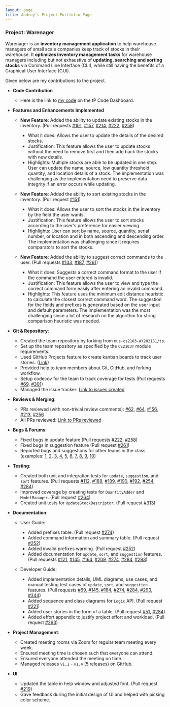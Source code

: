 ```yaml
---
layout: page
title: Audrey's Project Portfolio Page
---
```

### Project: Warenager

Warenager is an **inventory management application** to help warehouse managers
of small scale companies keep track of stocks in their warehouse.
It **optimizes inventory management tasks** for warehouse managers including but not
exhaustive of **updating, searching and sorting stocks** via Command Line Interface (CLI),
while still having the benefits of a Graphical User Interface (GUI).

Given below are my contributions to the project.

* **Code Contribution**
  * Here is the link to [my code](https://nus-cs2103-ay2021s1.github.io/tp-dashboard/#breakdown=true&search=AudreyFelicio&sort=groupTitle&sortWithin=title&since=2020-08-14&timeframe=commit&mergegroup=&groupSelect=groupByRepos&checkedFileTypes=docs~functional-code~test-code~other&tabOpen=true&tabType=authorship&tabAuthor=AudreyFelicio&tabRepo=AY2021S1-CS2103T-T15-3%2Ftp%5Bmaster%5D&authorshipIsMergeGroup=false&authorshipFileTypes=docs~functional-code~test-code~other)
  on the tP Code Dashboard.

* **Features and Enhancements Implemented**
  * **New Feature**: Added the ability to update existing stocks in the inventory. (Pull requests
  [\#101](https://github.com/AY2021S1-CS2103T-T15-3/tp/pull/101),
  [\#157](https://github.com/AY2021S1-CS2103T-T15-3/tp/pull/157),
  [\#214](https://github.com/AY2021S1-CS2103T-T15-3/tp/pull/214),
  [\#222](https://github.com/AY2021S1-CS2103T-T15-3/tp/pull/222),
  [\#258](https://github.com/AY2021S1-CS2103T-T15-3/tp/pull/258))
    * What it does: Allows the user to update the details of the desired stocks.
    * Justification: This feature allows the user to update stocks without the need to remove first and then add back
    the stocks with new details.
    * Highlights: Multiple stocks are able to be updated in one step. User can update the name, source, low quantity
    threshold, quantity, and location details of a stock. The implementation was challenging as the implementation need
    to preserve data integrity if an error occurs while updating.

  * **New Feature**: Added the ability to sort existing stocks in the inventory. (Pull request [\#151](https://github.com/AY2021S1-CS2103T-T15-3/tp/pull/151))
    * What it does: Allows the user to sort the stocks in the inventory by the field the user wants.
    * Justification: This feature allows the user to sort stocks according to the user's preference for easier viewing.
    * Highlights: User can sort by name, source, quantity, serial number, or location and in both ascending
    and descending order. The implementation was challenging since it requires comparators to sort the stocks.
  
  * **New Feature**: Added the ability to suggest correct commands to the user. (Pull requests
  [\#133](https://github.com/AY2021S1-CS2103T-T15-3/tp/pull/133),
  [\#187](https://github.com/AY2021S1-CS2103T-T15-3/tp/pull/187),
  [\#261](https://github.com/AY2021S1-CS2103T-T15-3/tp/pull/261))
    * What it does: Suggests a correct command format to the user if the command the user entered is invalid.
    * Justification: This feature allows the user to view and type the correct command form easily after entering an
    invalid command.
    * Highlights: This feature uses the minimum edit distance heuristic to calculate the closest correct command word.
    The suggestion for the fields and prefixes is generated based on the user input and default parameters.
    The implementation was the most challenging since a lot of research on the algorithm for string comparison heuristic
    was needed.

* **Git & Repository**:
  * Created the team repository by forking from `nus-cs2103-AY2021S1/tp`.
  * Set up the team repository as specified by the `CS2103T` module requirements.
  * Used GitHub Projects feature to create kanban boards to track user stories. ([Link](https://github.com/AY2021S1-CS2103T-T15-3/tp/projects/1))
  * Provided help to team members about Git, GitHub, and forking workflow.
  * Setup codecov for the team to track coverage for tests (Pull requests [\#69](https://github.com/AY2021S1-CS2103T-T15-3/tp/pull/69), [\#301](https://github.com/AY2021S1-CS2103T-T15-3/tp/pull/301))
  * Managed the issue tracker: [Link to issues created](https://github.com/AY2021S1-CS2103T-T15-3/tp/issues?q=is%3Aissue+is%3Aclosed+author%3Aaudreyfelicio)

* **Reviews & Merging**:
  * PRs reviewed (with non-trivial review comments): [\#62](https://github.com/AY2021S1-CS2103T-T15-3/tp/pull/62), [\#64](https://github.com/AY2021S1-CS2103T-T15-3/tp/pull/64), [\#156](https://github.com/AY2021S1-CS2103T-T15-3/tp/pull/156), [\#213](https://github.com/AY2021S1-CS2103T-T15-3/tp/pull/213), [\#256](https://github.com/AY2021S1-CS2103T-T15-3/tp/pull/256)
  * All PRs reviewed: [Link to PRs reviewed](https://github.com/AY2021S1-CS2103T-T15-3/tp/pulls?page=2&q=is%3Apr+reviewed-by%3Aaudreyfelicio+is%3Aclosed)

* **Bugs & Forums**:
  * Fixed bugs in update feature (Pull requests [\#222](https://github.com/AY2021S1-CS2103T-T15-3/tp/pull/222), [\#258](https://github.com/AY2021S1-CS2103T-T15-3/tp/pull/258))
  * Fixed bugs in suggestion feature (Pull request [\#261](https://github.com/AY2021S1-CS2103T-T15-3/tp/pull/261))
  * Reported bugs and suggestions for other teams in the class (examples: [1](https://github.com/AudreyFelicio/ped/issues/1), [2](https://github.com/AudreyFelicio/ped/issues/2), [3](https://github.com/AudreyFelicio/ped/issues/3), [4](https://github.com/AudreyFelicio/ped/issues/4), [5](https://github.com/AudreyFelicio/ped/issues/5), [6](https://github.com/AudreyFelicio/ped/issues/6), [7](https://github.com/AudreyFelicio/ped/issues/7), [8](https://github.com/AudreyFelicio/ped/issues/8), [9](https://github.com/AudreyFelicio/ped/issues/9), [10](https://github.com/AudreyFelicio/ped/issues/10))

* **Testing**:
  * Created both unit and integration tests for `update`, `suggestion`, and `sort` features. (Pull requests
  [\#112](https://github.com/AY2021S1-CS2103T-T15-3/tp/pull/112),
  [\#188](https://github.com/AY2021S1-CS2103T-T15-3/tp/pull/188),
  [\#189](https://github.com/AY2021S1-CS2103T-T15-3/tp/pull/189),
  [\#190](https://github.com/AY2021S1-CS2103T-T15-3/tp/pull/190),
  [\#192](https://github.com/AY2021S1-CS2103T-T15-3/tp/pull/192),
  [\#254](https://github.com/AY2021S1-CS2103T-T15-3/tp/pull/254),
  [\#284](https://github.com/AY2021S1-CS2103T-T15-3/tp/pull/284))
  * Improved coverage by creating tests for `QuantityAdder` and `ModelManager`. (Pull request [\#264](https://github.com/AY2021S1-CS2103T-T15-3/tp/pull/264))
  * Created unit tests for `UpdateStockDescriptor`. (Pull request [\#313](https://github.com/AY2021S1-CS2103T-T15-3/tp/pull/313))

* **Documentation**:
  * User Guide:
    * Added prefixes table. (Pull request [\#274](https://github.com/AY2021S1-CS2103T-T15-3/tp/pull/274))
    * Added command information and summary table. (Pull request [\#252](https://github.com/AY2021S1-CS2103T-T15-3/tp/pull/252))
    * Added invalid prefixes warning. (Pull request [\#252](https://github.com/AY2021S1-CS2103T-T15-3/tp/pull/252))
    * Added documentation for `update`, `sort`, and `suggestion` features. (Pull requests
    [\#121](https://github.com/AY2021S1-CS2103T-T15-3/tp/pull/121),
    [\#145](https://github.com/AY2021S1-CS2103T-T15-3/tp/pull/145),
    [\#164](https://github.com/AY2021S1-CS2103T-T15-3/tp/pull/164),
    [\#209](https://github.com/AY2021S1-CS2103T-T15-3/tp/pull/209),
    [\#274](https://github.com/AY2021S1-CS2103T-T15-3/tp/pull/274),
    [\#284](https://github.com/AY2021S1-CS2103T-T15-3/tp/pull/284),
    [\#293](https://github.com/AY2021S1-CS2103T-T15-3/tp/pull/293))

  * Developer Guide:
    * Added implementation details, UML diagrams, use cases, and manual testing test cases of `update`, `sort`, and `suggestion` features. (Pull requests
    [\#69](https://github.com/AY2021S1-CS2103T-T15-3/tp/pull/69),
    [\#145](https://github.com/AY2021S1-CS2103T-T15-3/tp/pull/145),
    [\#164](https://github.com/AY2021S1-CS2103T-T15-3/tp/pull/164),
    [\#274](https://github.com/AY2021S1-CS2103T-T15-3/tp/pull/274),
    [\#284](https://github.com/AY2021S1-CS2103T-T15-3/tp/pull/284),
    [\#293](https://github.com/AY2021S1-CS2103T-T15-3/tp/pull/293),
    [\#344](https://github.com/AY2021S1-CS2103T-T15-3/tp/pull/344))
    * Added sequence and class diagrams for `Logic` API. (Pull request [\#221](https://github.com/AY2021S1-CS2103T-T15-3/tp/pull/221))
    * Added user stories in the form of a table. (Pull request [\#51](https://github.com/AY2021S1-CS2103T-T15-3/tp/pull/51), [\#284](https://github.com/AY2021S1-CS2103T-T15-3/tp/pull/284))
    * Added effort appendix to justify project effort and workload. (Pull request [\#293](https://github.com/AY2021S1-CS2103T-T15-3/tp/pull/293))

* **Project Management**:
  * Created meeting rooms via Zoom for regular team meeting every week.
  * Ensured meeting time is chosen such that everyone can attend.
  * Ensured everyone attended the meeting on time.
  * Managed releases `v1.1` - `v1.4` (5 releases) on GitHub.

* **UI**:
  * Updated the table in help window and adjusted font. (Pull request [\#219](https://github.com/AY2021S1-CS2103T-T15-3/tp/pull/219))
  * Gave feedback during the initial design of UI and helped with picking color scheme.
